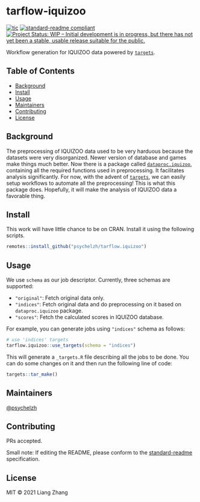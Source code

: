 # tarflow-iquizoo

[![tic](https://github.com/psychelzh/tarflow.iquizoo/workflows/tic/badge.svg?branch=master)](https://github.com/psychelzh/tarflow.iquizoo/actions)
[![standard-readme compliant](https://img.shields.io/badge/standard--readme-OK-green.svg?style=flat-square)](https://github.com/RichardLitt/standard-readme)
[![Project Status: WIP – Initial development is in progress, but there has not yet been a stable, usable release suitable for the public.](https://www.repostatus.org/badges/latest/wip.svg)](https://www.repostatus.org/#wip)

Workflow generation for IQUIZOO data powered by [`targets`](https://github.com/wlandau/targets).

## Table of Contents

- [Background](#background)
- [Install](#install)
- [Usage](#usage)
- [Maintainers](#maintainers)
- [Contributing](#contributing)
- [License](#license)

## Background

The preprocessing of IQUIZOO data used to be very harduous because the datasets were very disorganized. Newer version of database and games make things much better. Now there is a package called [`dataproc.iquizoo`](https://github.com/psychelzh/dataproc.iquizoo), containing all the required functions used in preprocessing. It facilitates analysis significantly. For now, with the advent of [`targets`](https://github.com/wlandau/targets), we can easily setup workflows to automate all the preprocessing! This is what this package does. Hopefully, it will make the analysis of IQUIZOO data a favorable thing.

## Install

This work will have little chance to be on CRAN. Install it using the following scripts.

```r
remotes::install_github("psychelzh/tarflow.iquizoo")
```

## Usage

We use `schema` as our job descriptor. Currently, three schemas are supported:

- `"original"`: Fetch original data only.
- `"indices"`: Fetch original data and do preprocessing on it based on `dataproc.iquizoo` package.
- `"scores"`: Fetch the calculated scores in IQUIZOO database.

For example, you can generate jobs using `"indices"` schema as follows:

```r
# use 'indices' targets
tarflow.iquizoo::use_targets(schema = "indices")
```

This will generate a `_targets.R` file describing all the jobs to be done. You can do some changes on it and then run the following line of code:

```r
targets::tar_make()
```

## Maintainers

[@psychelzh](https://github.com/psychelzh)

## Contributing

PRs accepted.

Small note: If editing the README, please conform to the [standard-readme](https://github.com/RichardLitt/standard-readme) specification.

## License

MIT © 2021 Liang Zhang
